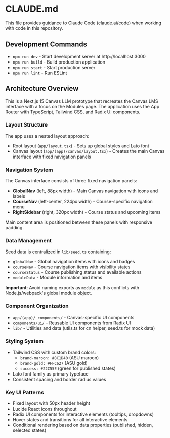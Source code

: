 # CLAUDE.md

This file provides guidance to Claude Code (claude.ai/code) when working with code in this repository.

## Development Commands

- `npm run dev` - Start development server at http://localhost:3000
- `npm run build` - Build production application
- `npm run start` - Start production server
- `npm run lint` - Run ESLint

## Architecture Overview

This is a Next.js 15 Canvas LLM prototype that recreates the Canvas LMS interface with a focus on the Modules page. The application uses the App Router with TypeScript, Tailwind CSS, and Radix UI components.

### Layout Structure

The app uses a nested layout approach:
- Root layout (`app/layout.tsx`) - Sets up global styles and Lato font
- Canvas layout (`app/(app)/canvas/layout.tsx`) - Creates the main Canvas interface with fixed navigation panels

### Navigation System

The Canvas interface consists of three fixed navigation panels:
- **GlobalNav** (left, 88px width) - Main Canvas navigation with icons and labels
- **CourseNav** (left-center, 224px width) - Course-specific navigation menu
- **RightSidebar** (right, 320px width) - Course status and upcoming items

Main content area is positioned between these panels with responsive padding.

### Data Management

Seed data is centralized in `lib/seed.ts` containing:
- `globalNav` - Global navigation items with icons and badges
- `courseNav` - Course navigation items with visibility states
- `courseStatus` - Course publishing status and available actions
- `moduleData` - Module information and items

**Important**: Avoid naming exports as `module` as this conflicts with Node.js/webpack's global module object.

### Component Organization

- `app/(app)/_components/` - Canvas-specific UI components
- `components/ui/` - Reusable UI components from Radix UI
- `lib/` - Utilities and data (utils.ts for cn helper, seed.ts for mock data)

### Styling System

- Tailwind CSS with custom brand colors:
  - `brand-maroon: #8C1D40` (ASU maroon)
  - `brand-gold: #FFC627` (ASU gold)
  - `success: #22C55E` (green for published states)
- Lato font family as primary typeface
- Consistent spacing and border radius values

### Key UI Patterns

- Fixed layout with 50px header height
- Lucide React icons throughout
- Radix UI components for interactive elements (tooltips, dropdowns)
- Hover states and transitions for all interactive elements
- Conditional rendering based on data properties (published, hidden, selected states)